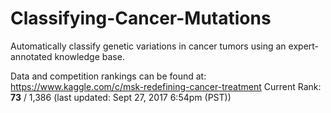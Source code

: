 # Classifying-Cancer-Mutations
Automatically classify genetic variations in cancer tumors using an expert-annotated knowledge base.

Data and competition rankings can be found at: https://www.kaggle.com/c/msk-redefining-cancer-treatment
Current Rank: **73** / 1,386 (last updated: Sept 27, 2017  6:54pm (PST))
